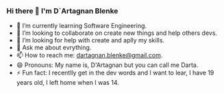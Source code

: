 ### Hi there 👋 I'm D`Artagnan Blenke

- 🌱 I’m currently learning Software Engineering.
- 👯 I’m looking to collaborate on create new things and help others devs.
- 🤔 I’m looking for help with create and aplly my skills.
- 💬 Ask me about evrything.
- 📫 How to reach me: dartagnan.blenke@gmail.com.
- 😄 Pronouns: My name is, D'Artagnan but you can call me Darta.
- ⚡ Fun fact: I recentlly get in the dev words and I want to lear, I have 19 years old, I left home when I was 14.

